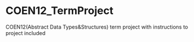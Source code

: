 # COEN12_TermProject
COEN12(Abstract Data Types&amp;Structures) term project with instructions to project included
